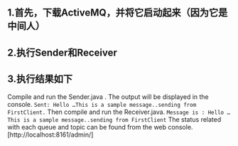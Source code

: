 ## 1.首先，下载ActiveMQ，并将它启动起来（因为它是中间人）
## 2.执行Sender和Receiver
## 3.执行结果如下
Compile and run the Sender.java . The output will be displayed in the console.
`Sent: Hello …This is a sample message..sending from FirstClient.`
Then compile and run the Receiver.java.
`Message is : Hello …This is a sample message..sending from FirstClient`
The status related with each queue and topic can be found from the web console.[http://localhost:8161/admin/]